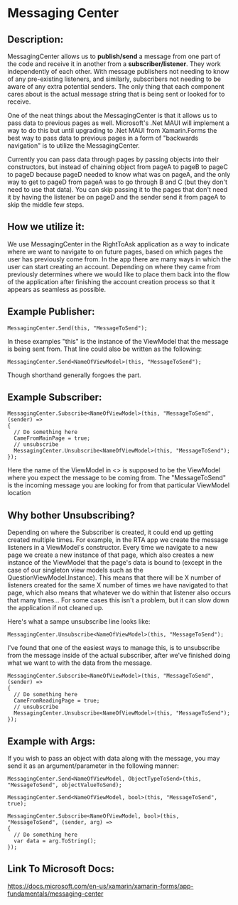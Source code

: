# Messaging Center

## Description:
MessagingCenter allows us to **publish/send** a message from one part of the code and receive it in another from a **subscriber/listener**.
They work independently of each other. With message publishers not needing to know of any pre-existing listeners, and similarly, subscribers not needing to
be aware of any extra potential senders. The only thing that each component cares about is the actual message string that is being sent or looked for to receive.

One of the neat things about the MessagingCenter is that it allows us to pass data to previous pages as well. Microsoft's .Net MAUI will implement a way to do this
but until upgrading to .Net MAUI from Xamarin.Forms the best way to pass data to previous pages in a form of "backwards navigation" is to utilize the MessagingCenter.

Currently you can pass data through pages by passing objects into their constructors, but instead of chaining object from pageA to pageB to pageC to pageD because 
pageD needed to know what was on pageA, and the only way to get to pageD from pageA was to go through B and C (but they don't need to use that data). 
You can skip passing it to the pages that don't need it by having the listener be on pageD and the sender send it from pageA to skip the middle few steps.

## How we utilize it:
We use MessagingCenter in the RightToAsk application as a way to indicate where we want to navigate to on future pages, based on which pages the user
has previously come from. In the app there are many ways in which the user can start creating an account. Depending on where they came from previously
determines where we would like to place them back into the flow of the application after finishing the account creation process
so that it appears as seamless as possible.

## Example Publisher:

```
MessagingCenter.Send(this, "MessageToSend"); 
```

In these examples "this" is the instance of the ViewModel that the message is being sent from.
That line could also be written as the following:

```
MessagingCenter.Send<NameOfViewModel>(this, "MessageToSend");
```

Though shorthand generally forgoes the <NameOfViewModel> part.

  
## Example Subscriber:

```
MessagingCenter.Subscribe<NameOfViewModel>(this, "MessageToSend", (sender) =>
{
  // Do something here
  CameFromMainPage = true;
  // unsubscribe
  MessagingCenter.Unsubscribe<NameOfViewModel>(this, "MessageToSend");
});
```

Here the name of the ViewModel in <> is supposed to be the ViewModel where you expect the message to be coming from.
The "MessageToSend" is the incoming message you are looking for from that particular ViewModel location

## Why bother Unsubscribing?
Depending on where the Subscriber is created, it could end up getting created multiple times. For example, in the RTA app we create the message listeners
in a ViewModel's constructor. Every time we navigate to a new page we create a new instance of that page, which also creates a new instance of the ViewModel
that the page's data is bound to (except in the case of our singleton view models such as the QuestionViewModel.Instance). This means that there will be X number
of listeners created for the same X number of times we have navigated to that page, which also means that whatever we do within that listener also occurs that many times... For some cases this isn't a problem, but it can slow down the application if not cleaned up.

Here's what a sampe unsubscribe line looks like:
```
MessagingCenter.Unsubscribe<NameOfViewModel>(this, "MessageToSend");
```

I've found that one of the easiest ways to manage this, is to unsubscribe from the message inside of the actual subscriber, after we've finished 
doing what we want to with the data from the message.

```
MessagingCenter.Subscribe<NameOfViewModel>(this, "MessageToSend", (sender) =>
{
  // Do something here
  CameFromReadingPage = true;
  // unsubscribe
  MessagingCenter.Unsubscribe<NameOfViewModel>(this, "MessageToSend");
});
```

## Example with Args:
If you wish to pass an object with data along with the message, you may send it as an argument/parameter in the following manner:

```
MessagingCenter.Send<NameOfViewModel, ObjectTypeToSend>(this, "MessageToSend", objectValueToSend);
```

```
MessagingCenter.Send<NameOfViewModel, bool>(this, "MessageToSend", true);
```

```
MessagingCenter.Subscribe<NameOfViewModel, bool>(this, "MessageToSend", (sender, arg) =>
{
  // Do something here
  var data = arg.ToString();
});
```

## Link To Microsoft Docs:
https://docs.microsoft.com/en-us/xamarin/xamarin-forms/app-fundamentals/messaging-center

